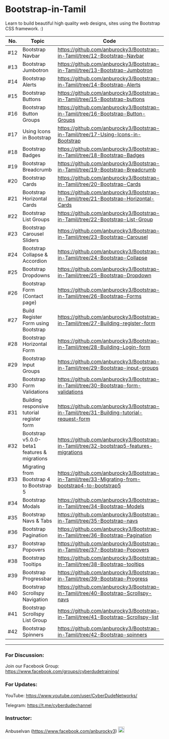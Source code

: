 # Bootstrap-in-Tamil

Learn to build beautiful high quality web designs, sites using the Bootstrap CSS framework. :)

| No. | Topic                                        | Code                                                                                             |
| --- | -------------------------------------------- | ------------------------------------------------------------------------------------------------ |
| #12 | Bootstrap Navbar                             | https://github.com/anburocky3/Bootstrap-in-Tamil/tree/12-Bootstrap-Navbar                        |
| #13 | Bootstrap Jumbotron                          | https://github.com/anburocky3/Bootstrap-in-Tamil/tree/13-Bootstrap-Jumbotron                     |
| #14 | Bootstrap Alerts                             | https://github.com/anburocky3/Bootstrap-in-Tamil/tree/14-Bootstrap-Alerts                        |
| #15 | Bootstrap Buttons                            | https://github.com/anburocky3/Bootstrap-in-Tamil/tree/15-Bootstrap-buttons                       |
| #16 | Bootstrap Button Groups                      | https://github.com/anburocky3/Bootstrap-in-Tamil/tree/16-Bootstrap-Button-Groups                 |
| #17 | Using Icons in Bootstrap                     | https://github.com/anburocky3/Bootstrap-in-Tamil/tree/17-Using-Icons-in-Bootstrap                |
| #18 | Bootstrap Badges                             | https://github.com/anburocky3/Bootstrap-in-Tamil/tree/18-Bootstrap-Badges                        |
| #19 | Bootstrap Breadcrumb                         | https://github.com/anburocky3/Bootstrap-in-Tamil/tree/19-Bootstrap-Breadcrumb                    |
| #20 | Bootstrap Cards                              | https://github.com/anburocky3/Bootstrap-in-Tamil/tree/20-Bootstrap-Cards                         |
| #21 | Bootstrap Horizontal Cards                   | https://github.com/anburocky3/Bootstrap-in-Tamil/tree/21-Bootstrap-Horizontal-Cards              |
| #22 | Bootstrap List Groups                        | https://github.com/anburocky3/Bootstrap-in-Tamil/tree/22-Bootstrap-List-Group                    |
| #23 | Bootstrap Carousel Sliders                   | https://github.com/anburocky3/Bootstrap-in-Tamil/tree/23-Bootstrap-Carousel                      |
| #24 | Bootstrap Collapse & Accordion               | https://github.com/anburocky3/Bootstrap-in-Tamil/tree/24-Bootstrap-Collapse                      |
| #25 | Bootstrap Dropdowns                          | https://github.com/anburocky3/Bootstrap-in-Tamil/tree/25-Bootstrap-Dropdown                      |
| #26 | Bootstrap Form (Contact page)                | https://github.com/anburocky3/Bootstrap-in-Tamil/tree/26-Bootstrap-Forms                         |
| #27 | Build Register Form using Bootstrap          | https://github.com/anburocky3/Bootstrap-in-Tamil/tree/27-Building-register-form                  |
| #28 | Bootstrap Horizontal Form                    | https://github.com/anburocky3/Bootstrap-in-Tamil/tree/28-Building-Login-form                     |
| #29 | Bootstrap Input Groups                       | https://github.com/anburocky3/Bootstrap-in-Tamil/tree/29-Bootstrap-input-groups                  |
| #30 | Bootstrap Form Validations                   | https://github.com/anburocky3/Bootstrap-in-Tamil/tree/30-Bootstrap-form-validations              |
| #31 | Building responsive tutorial register form   | https://github.com/anburocky3/Bootstrap-in-Tamil/tree/31-Building-tutorial-request-form          |
| #32 | Bootstrap v5.0.0-beta1 features & migrations | https://github.com/anburocky3/Bootstrap-in-Tamil/tree/32-bootstrap5-features-migrations          |
| #33 | Migrating from Bootstrap 4 to Bootstrap 5    | https://github.com/anburocky3/Bootstrap-in-Tamil/tree/33-Migrating-from-bootstrap4-to-bootstrap5 |
| #34 | Bootstrap Modals                             | https://github.com/anburocky3/Bootstrap-in-Tamil/tree/34-Bootstrap-Models                        |
| #35 | Bootstrap Navs & Tabs                        | https://github.com/anburocky3/Bootstrap-in-Tamil/tree/35-Bootstrap-navs                          |
| #36 | Bootstrap Pagination                         | https://github.com/anburocky3/Bootstrap-in-Tamil/tree/36-Bootstrap-Pagination                    |
| #37 | Bootstrap Popovers                           | https://github.com/anburocky3/Bootstrap-in-Tamil/tree/37-Bootstrap-Popovers                      |
| #38 | Bootstrap Tooltips                           | https://github.com/anburocky3/Bootstrap-in-Tamil/tree/38-Bootstrap-tooltips                      |
| #39 | Bootstrap Progressbar                        | https://github.com/anburocky3/Bootstrap-in-Tamil/tree/39-Bootstrap-Progress                      |
| #40 | Bootstrap Scrollspy Navigation               | https://github.com/anburocky3/Bootstrap-in-Tamil/tree/40-Bootstrap-Scrollspy-navs                |
| #41 | Bootstrap Scrollspy List Group               | https://github.com/anburocky3/Bootstrap-in-Tamil/tree/41-Bootstrap-Scrollspy-list                |
| #42 | Bootstrap Spinners                           | https://github.com/anburocky3/Bootstrap-in-Tamil/tree/42-Bootstrap-spinners                      |

---

### For Discussion:

Join our Facebook Group: https://www.facebook.com/groups/cyberdudetraining/

### For Updates:

YouTube: https://www.youtube.com/user/CyberDudeNetworks/

Telegram: https://t.me/cyberdudechannel

### Instructor:

Anbuselvan (https://www.facebook.com/anburocky3) [<img src="https://image.flaticon.com/icons/png/512/124/124010.png" width="20"/>](https://www.facebook.com/anburocky3)
